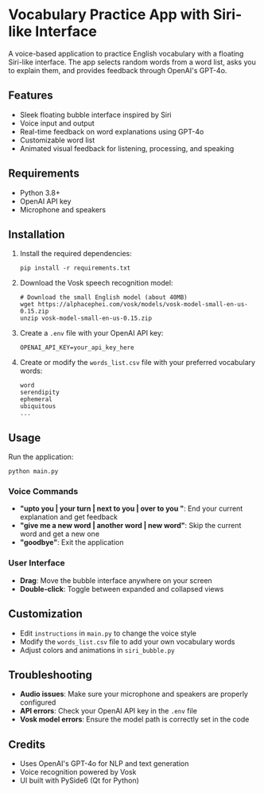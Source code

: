 # Vocabulary Practice App with Siri-like Interface

A voice-based application to practice English vocabulary with a floating Siri-like interface. The app selects random words from a word list, asks you to explain them, and provides feedback through OpenAI's GPT-4o.

## Features

- Sleek floating bubble interface inspired by Siri
- Voice input and output
- Real-time feedback on word explanations using GPT-4o
- Customizable word list
- Animated visual feedback for listening, processing, and speaking

## Requirements

- Python 3.8+
- OpenAI API key
- Microphone and speakers

## Installation

1. Install the required dependencies:
   ```
   pip install -r requirements.txt
   ```

2. Download the Vosk speech recognition model:
   ```
   # Download the small English model (about 40MB)
   wget https://alphacephei.com/vosk/models/vosk-model-small-en-us-0.15.zip
   unzip vosk-model-small-en-us-0.15.zip
   ```

3. Create a `.env` file with your OpenAI API key:
   ```
   OPENAI_API_KEY=your_api_key_here
   ```

4. Create or modify the `words_list.csv` file with your preferred vocabulary words:
   ```
   word
   serendipity
   ephemeral
   ubiquitous
   ...
   ```

## Usage

Run the application:
```
python main.py
```

### Voice Commands

- **"upto you | your turn | next to you | over to you "**: End your current explanation and get feedback
- **"give me a new word | another word | new word"**: Skip the current word and get a new one
- **"goodbye"**: Exit the application

### User Interface

- **Drag**: Move the bubble interface anywhere on your screen
- **Double-click**: Toggle between expanded and collapsed views

## Customization

- Edit `instructions` in `main.py` to change the voice style
- Modify the `words_list.csv` file to add your own vocabulary words
- Adjust colors and animations in `siri_bubble.py`

## Troubleshooting

- **Audio issues**: Make sure your microphone and speakers are properly configured
- **API errors**: Check your OpenAI API key in the `.env` file
- **Vosk model errors**: Ensure the model path is correctly set in the code

## Credits

- Uses OpenAI's GPT-4o for NLP and text generation
- Voice recognition powered by Vosk
- UI built with PySide6 (Qt for Python)
